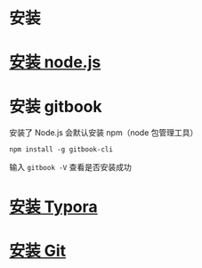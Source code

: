 # 安装

# [安装 node.js](https://nodejs.org/en/download)

# 安装 gitbook

安装了 Node.js 会默认安装 npm（node 包管理工具）

`npm install -g gitbook-cli`

输入 `gitbook -V` 查看是否安装成功

# [安装 Typora](https://typora.io/)

# [安装 Git](https://git-scm.com/downloads)

